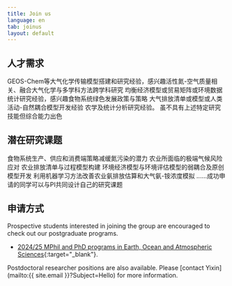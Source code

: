 ```yaml
---
title: Join us
language: en
tab: joinus
layout: default
---
```





<h2>人才需求</h2>
<!-- 换行 -->
GEOS-Chem等大气化学传输模型搭建和研究经验，感兴趣活性氮-空气质量相关、融合大气化学与多学科方法跨学科研究
<!-- 换行 -->
均衡经济模型或贸易矩阵或环境数据统计研究经验，感兴趣食物系统绿色发展政策与策略
<!-- 换行 -->
大气排放清单或模型或人类活动-自然耦合模型开发经验
<!-- 换行 -->
农学及统计分析研究经验。
<!-- 换行 -->
虽不具有上述特定研究技能但综合能力出色

<h2>潜在研究课题</h2>
<!-- 换行 -->
食物系统生产、供应和消费端策略减缓氮污染的潜力
<!-- 换行 -->
农业所面临的极端气候风险应对
<!-- 换行 -->
农业排放清单与过程模型构建
<!-- 换行 -->
环境经济模型与环境评估模型的弱耦合及原创模型开发
<!-- 换行 -->
利用机器学习方法改善农业氨排放估算和大气氨-铵浓度模拟
<!-- 换行 -->
......成功申请的同学可以与PI共同设计自己的研究课题

<h2>申请方式</h2>
<!-- 换行 -->
Prospective students interested in joining the group are encouraged to check out our postgraduate programs.

- [2024/25 MPhil and PhD programs in Earth, Ocean and Atmospheric Sciences](https://fytgs.hkust-gz.edu.cn/programs/2024-25/function-hub/earth-ocean-and-atmospheric-sciences-3){:target="_blank"}.

Postdoctoral researcher positions are also available. Please [contact Yixin](mailto:{{ site.email }}?Subject=Hello) for more information.
